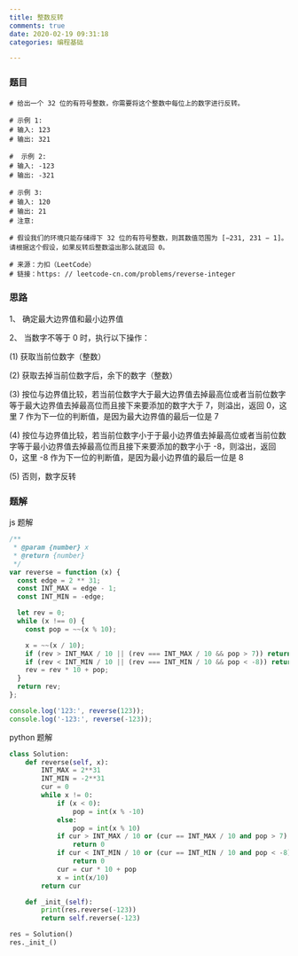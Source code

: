 ```yaml
---
title: 整数反转
comments: true
date: 2020-02-19 09:31:18
categories: 编程基础

---
```


### 题目

```
# 给出一个 32 位的有符号整数，你需要将这个整数中每位上的数字进行反转。

# 示例 1:
# 输入: 123
# 输出: 321

#  示例 2:
# 输入: -123
# 输出: -321

# 示例 3:
# 输入: 120
# 输出: 21
# 注意:

# 假设我们的环境只能存储得下 32 位的有符号整数，则其数值范围为 [−231, 231 − 1]。请根据这个假设，如果反转后整数溢出那么就返回 0。

# 来源：力扣（LeetCode）
# 链接：https: // leetcode-cn.com/problems/reverse-integer
```

### 思路

1、 确定最大边界值和最小边界值

2、 当数字不等于 0 时，执行以下操作：

(1) 获取当前位数字（整数）

(2) 获取去掉当前位数字后，余下的数字（整数）

(3) 按位与边界值比较，若当前位数字大于最大边界值去掉最高位或者当前位数字等于最大边界值去掉最高位而且接下来要添加的数字大于 7，则溢出，返回 0，这里 7 作为下一位的判断值，是因为最大边界值的最后一位是 7

(4) 按位与边界值比较，若当前位数字小于于最小边界值去掉最高位或者当前位数字等于最小边界值去掉最高位而且接下来要添加的数字小于 -8，则溢出，返回 0，这里 -8 作为下一位的判断值，是因为最小边界值的最后一位是 8

(5) 否则，数字反转

### 题解

js 题解

```js
/**
 * @param {number} x
 * @return {number}
 */
var reverse = function (x) {
  const edge = 2 ** 31;
  const INT_MAX = edge - 1;
  const INT_MIN = -edge;

  let rev = 0;
  while (x !== 0) {
    const pop = ~~(x % 10);

    x = ~~(x / 10);
    if (rev > INT_MAX / 10 || (rev === INT_MAX / 10 && pop > 7)) return 0;
    if (rev < INT_MIN / 10 || (rev === INT_MIN / 10 && pop < -8)) return 0;
    rev = rev * 10 + pop;
  }
  return rev;
};

console.log('123:', reverse(123));
console.log('-123:', reverse(-123));
```

python 题解

```python
class Solution:
    def reverse(self, x):
        INT_MAX = 2**31
        INT_MIN = -2**31
        cur = 0
        while x != 0:
            if (x < 0):
                pop = int(x % -10)
            else:
                pop = int(x % 10)
            if cur > INT_MAX / 10 or (cur == INT_MAX / 10 and pop > 7):
                return 0
            if cur < INT_MIN / 10 or (cur == INT_MIN / 10 and pop < -8):
                return 0
            cur = cur * 10 + pop
            x = int(x/10)
        return cur

    def _init_(self):
        print(res.reverse(-123))
        return self.reverse(-123)

res = Solution()
res._init_()
```
